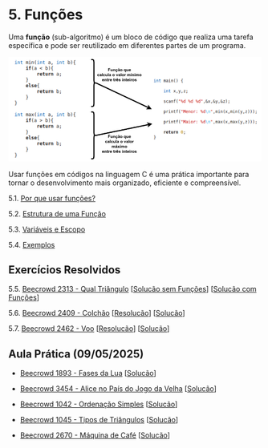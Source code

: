 # 5. Funções

Uma **função** (sub-algoritmo) é um bloco de código que realiza uma tarefa específica e pode ser reutilizado em diferentes partes de um programa.

![Exemplo de funções](images/funcoes.png)

Usar funções em códigos na linguagem C é uma prática importante para tornar o desenvolvimento mais organizado, eficiente e compreensível.

5.1. [Por que usar funções?](justificativa.md)

5.2. [Estrutura de uma Função](estrutura.md)

5.3. [Variáveis e Escopo](escopo.md)

5.4. [Exemplos](exemplos.md)

## Exercícios Resolvidos

5.5. [Beecrowd 2313 - Qual Triângulo](https://judge.beecrowd.com/pt/problems/view/2313) [[Solucão sem Funções](upsolving/beecrowd_2313.c)] [[Solucão com Funções](upsolving/beecrowd_2313_2.c)] 

5.6. [Beecrowd 2409 - Colchão](https://judge.beecrowd.com/pt/problems/view/2409) [[Resolucão](beecrowd_2409.md)] [[Solucão](beecrowd_2409.c)] 

5.7. [Beecrowd 2462 - Voo](https://judge.beecrowd.com/pt/problems/view/2462) [[Resolucão](beecrowd_2462.md)] [[Solucão](beecrowd_2462.c)] 

## Aula Prática (09/05/2025)

- [Beecrowd 1893 - Fases da Lua](https://judge.beecrowd.com/pt/problems/view/1893) [[Solucão](upsolving/beecrowd_1893.c)]

- [Beecrowd 3454 - Alice no País do Jogo da Velha](https://judge.beecrowd.com/pt/problems/view/3454) [[Solucão](upsolving/beecrowd_3454.c)]
  
- [Beecrowd 1042 - Ordenação Simples](https://judge.beecrowd.com/pt/problems/view/2454) [[Solucão](upsolving/beecrowd_1042.c)]
   
- [Beecrowd 1045 - Tipos de Triângulos](https://judge.beecrowd.com/pt/problems/view/1045) [[Solucão](upsolving/beecrowd_1045.c)]

- [Beecrowd 2670 - Máquina de Café](https://judge.beecrowd.com/pt/problems/view/2670) [[Solucão](upsolving/beecrowd_2670.c)]
